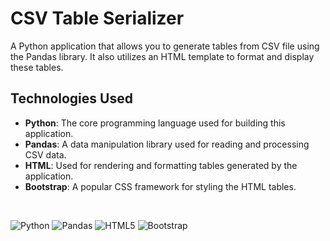# CSV Table Serializer

A Python application that allows you to generate tables from CSV file using the Pandas library. It also utilizes an HTML template to format and display these tables.

## Technologies Used

- **Python**: The core programming language used for building this application.
- **Pandas**: A data manipulation library used for reading and processing CSV data.
- **HTML**: Used for rendering and formatting tables generated by the application.
- **Bootstrap**: A popular CSS framework for styling the HTML tables.

<br>

![Python](https://img.shields.io/badge/python-3670A0?style=for-the-badge&logo=python&logoColor=ffdd54)
![Pandas](https://img.shields.io/badge/pandas-%23150458.svg?style=for-the-badge&logo=pandas&logoColor=white)
![HTML5](https://img.shields.io/badge/html5-%23E34F26.svg?style=for-the-badge&logo=html5&logoColor=white)
![Bootstrap](https://img.shields.io/badge/bootstrap-%238511FA.svg?style=for-the-badge&logo=bootstrap&logoColor=white)
